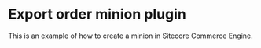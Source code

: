 # Export order minion plugin

This is an example of how to create a minion in Sitecore Commerce Engine.
